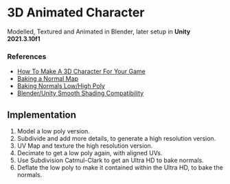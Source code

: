 # 3D Animated Character

Modelled, Textured and Animated in Blender, later setup in **Unity 2021.3.10f1**

### References

- [How To Make A 3D Character For Your Game](https://www.youtube.com/watch?v=ogz-3r0EHKM)
- [Baking a Normal Map](https://www.youtube.com/watch?v=tndUB5b4STI)
- [Baking Normals Low/High Poly](https://www.reddit.com/r/learnblender/comments/gbgvla/does_having_the_high_poly_object_being_completely/)
- [Blender/Unity Smooth Shading Compatibility](https://www.reddit.com/r/Unity3D/comments/47lska/just_found_out_that_blenders_smooth_shading_will/)

## Implementation

1. Model a low poly version.
1. Subdivide and add more details, to generate a high resolution version.
1. UV Map and texture the high resolution version.
1. Decimate to get a low poly again, with aligned UVs.
1. Use Subdivision Catmul-Clark to get an Ultra HD to bake normals.
1. Deflate the low poly to make it contained within the Ultra HD, to bake the normals.
